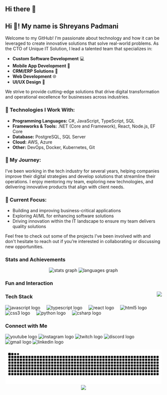 ## Hi there 👋
<h2 align="left">Hi 👋! My name is Shreyans Padmani</h2>
<!-- I'm the Chief Technology Officer (CTO) at Unique IT Solution -->
<p>Welcome to my GitHub! I'm passionate about technology and how it can be leveraged to create innovative solutions that solve real-world problems. As the CTO of Unique IT Solution, I lead a talented team that specializes in:</p>

<ul>
    <li><strong>Custom Software Development</strong> 💻</li>
    <li><strong>Mobile App Development</strong> 📱</li>
    <li><strong>CRM/ERP Solutions</strong> 🔧</li>
    <li><strong>Web Development</strong> 🌐</li>
    <li><strong>UI/UX Design</strong> 🎨</li>
</ul>

<p>We strive to provide cutting-edge solutions that drive digital transformation and operational excellence for businesses across industries.</p>

<h3>🚀 Technologies I Work With:</h3>
<ul>
    <li><strong>Programming Languages:</strong> C#, JavaScript, TypeScript, SQL</li>
    <li><strong>Frameworks & Tools:</strong> .NET (Core and Framework), React, Node.js, EF Core</li>
    <li><strong>Database:</strong> PostgreSQL, SQL Server</li>
    <li><strong>Cloud:</strong> AWS, Azure</li>
    <li><strong>Other:</strong> DevOps, Docker, Kubernetes, Git</li>
</ul>

<h3>💼 My Journey:</h3>
<p>I’ve been working in the tech industry for several years, helping companies improve their digital strategies and develop solutions that streamline their operations. I enjoy mentoring my team, exploring new technologies, and delivering innovative products that align with client needs.</p>

<h3>🌱 Current Focus:</h3>
<ul>
    <li>Building and improving business-critical applications</li>
    <li>Exploring AI/ML for enhancing software solutions</li>
    <li>Driving innovation within the IT landscape to ensure my team delivers quality solutions</li>
</ul>

<p>Feel free to check out some of the projects I’ve been involved with and don't hesitate to reach out if you’re interested in collaborating or discussing new opportunities.</p>

### Stats and Achievements
<div align="center">
  <img src="https://github-readme-stats.vercel.app/api?username=shreyansuni&hide_title=false&hide_rank=false&show_icons=true&include_all_commits=true&count_private=true&disable_animations=false&theme=dracula&locale=en&hide_border=false" height="150" alt="stats graph"  />
  <img src="https://github-readme-stats.vercel.app/api/top-langs?username=shreyansuni&locale=en&hide_title=false&layout=compact&card_width=320&langs_count=5&theme=dracula&hide_border=false" height="150" alt="languages graph"  />
</div>

### Fun and Interaction
<img align="right" height="150" src="https://i.imgflip.com/65efzo.gif"  />

### Tech Stack
<div align="left">
  <img src="https://cdn.jsdelivr.net/gh/devicons/devicon/icons/javascript/javascript-original.svg" height="30" alt="javascript logo"  />
  <img width="12" />
  <img src="https://cdn.jsdelivr.net/gh/devicons/devicon/icons/typescript/typescript-original.svg" height="30" alt="typescript logo"  />
  <img width="12" />
  <img src="https://cdn.jsdelivr.net/gh/devicons/devicon/icons/react/react-original.svg" height="30" alt="react logo"  />
  <img width="12" />
  <img src="https://cdn.jsdelivr.net/gh/devicons/devicon/icons/html5/html5-original.svg" height="30" alt="html5 logo"  />
  <img width="12" />
  <img src="https://cdn.jsdelivr.net/gh/devicons/devicon/icons/css3/css3-original.svg" height="30" alt="css3 logo"  />
  <img width="12" />
  <img src="https://cdn.jsdelivr.net/gh/devicons/devicon/icons/python/python-original.svg" height="30" alt="python logo"  />
  <img width="12" />
  <img src="https://cdn.jsdelivr.net/gh/devicons/devicon/icons/csharp/csharp-original.svg" height="30" alt="csharp logo"  />
</div>

### Connect with Me
<div align="left">
  <img src="https://img.shields.io/static/v1?message=Youtube&logo=youtube&label=&color=FF0000&logoColor=white&labelColor=&style=for-the-badge" height="35" alt="youtube logo"  />
  <img src="https://img.shields.io/static/v1?message=Instagram&logo=instagram&label=&color=E4405F&logoColor=white&labelColor=&style=for-the-badge" height="35" alt="instagram logo"  />
  <img src="https://img.shields.io/static/v1?message=Twitch&logo=twitch&label=&color=9146FF&logoColor=white&labelColor=&style=for-the-badge" height="35" alt="twitch logo"  />
  <img src="https://img.shields.io/static/v1?message=Discord&logo=discord&label=&color=7289DA&logoColor=white&labelColor=&style=for-the-badge" height="35" alt="discord logo"  />
  <img src="https://img.shields.io/static/v1?message=Gmail&logo=gmail&label=&color=D14836&logoColor=white&labelColor=&style=for-the-badge" height="35" alt="gmail logo"  />
  <img src="https://img.shields.io/static/v1?message=LinkedIn&logo=linkedin&label=&color=0077B5&logoColor=white&labelColor=&style=for-the-badge" height="35" alt="linkedin logo"  />
</div>

<br clear="both">

<img src="https://raw.githubusercontent.com/shreyansuni/shreyansuni/output/snake.svg" alt="Snake animation" />

<div align="center">
  <img src="https://profile-counter.glitch.me/shreyansuni/count.svg?"  />
</div>

